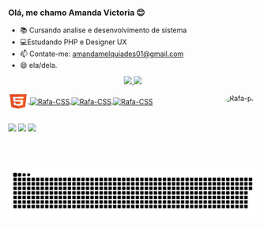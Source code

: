 ### Olá, me chamo Amanda Victoria 😊

- 📚 Cursando analise e desenvolvimento de sistema
- 💻Estudando PHP e Designer UX
- 📫 Contate-me: amandamelquiades01@gmail.com
- 😄 ela/dela.
<div align="center">
  <a href="https://github.com/avmsantos">
  <img height="180em" src="https://github-readme-stats.vercel.app/api?username=avmsantos&show_icons=true&theme=radical&include_all_commits=true&count_private=true"/>
  <img height="180em" src="https://github-readme-stats.vercel.app/api/top-langs/?username=avmsantos&layout=compact&langs_count=7&theme=radical"/>
</div>
<div style="display: inline_block"><br>
  <img align="center" alt="Rafa-HTML" height="30" width="40" src="https://raw.githubusercontent.com/devicons/devicon/master/icons/html5/html5-original.svg">
  <img align="center" alt="Rafa-CSS" height="30" width="40" src="https://cdn.jsdelivr.net/gh/devicons/devicon/icons/php/php-original.svg">
  <img align="center" alt="Rafa-CSS" height="30" width="40" src="https://cdn.jsdelivr.net/gh/devicons/devicon/icons/git/git-original.svg">
  <img align="center" alt="Rafa-CSS" height="30" width="40" src="https://cdn.jsdelivr.net/gh/devicons/devicon/icons/laravel/laravel-plain.svg">
  <img align="right"  alt="Rafa-pic" height="150" style="border-radius:50px;" src="https://share-cdn.picrew.me/shareImg/org/202109/338224_ozdtpxAk.png">
</div>
  
  ##
 
<div> 
  <a href="https://instagram.com/avmsantos" target="_blank"><img padding="10px"src="https://img.shields.io/badge/-Instagram-%23E4405F?style=for-the-badge&logo=instagram&logoColor=white" target="_blank"></a> 
  <a href = "mailto:amandamelquiades01@gmail.com"><img src="https://img.shields.io/badge/Gmail-D14836?style=for-the-badge&logo=gmail&logoColor=white" target="_blank"></a>
  <a href="https://www.linkedin.com/in/amanda-victoria-m-santos-554363161" target="_blank"><img src="https://img.shields.io/badge/-LinkedIn-%230077B5?style=for-the-badge&logo=linkedin&logoColor=white" target="_blank"></a>
 
  ![Snake animation](https://github.com/avmsantos/avmsantos/blob/output/github-contribution-grid-snake.svg)
 
</div>
